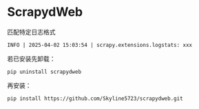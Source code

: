 # ScrapydWeb
匹配特定日志格式

`INFO | 2025-04-02 15:03:54 | scrapy.extensions.logstats: xxx`

若已安装先卸载：

`pip uninstall scrapydweb`

再安装：

`pip install https://github.com/Skyline5723/scrapydweb.git`
